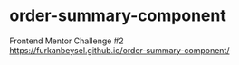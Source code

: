 # order-summary-component
Frontend Mentor Challenge #2
<br>
https://furkanbeysel.github.io/order-summary-component/
